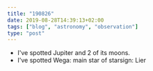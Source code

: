 ```yaml
---
title: "190826"
date: 2019-08-28T14:39:13+02:00
tags: ["blog", "astronomy", "observation"]
type: "post"
---
```


* I've spotted Jupiter and 2 of its moons.
* I've spotted Wega: main star of starsign: Lier
